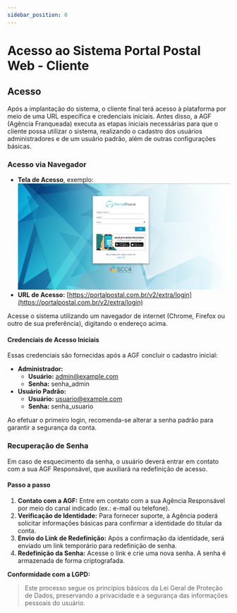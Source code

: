 ```yaml
---
sidebar_position: 0
---
```


# Acesso ao Sistema Portal Postal Web - Cliente

## Acesso

Após a implantação do sistema, o cliente final terá acesso à plataforma por meio de uma URL específica e credenciais iniciais. Antes disso, a AGF (Agência Franqueada) executa as etapas iniciais necessárias para que o cliente possa utilizar o sistema, realizando o cadastro dos usuários administradores e de um usuário padrão, além de outras configurações básicas.

### Acesso via Navegador

- **Tela de Acesso**, exemplo: [![Tela de Login Web Agência](../../static/img/web_cliente/login-pp.png "Tela de Login Web Agência")](https://guilhermefoliveira.github.io/scc4/assets/images/login-pp-91d3492c3e3c106d52a983f30202b73e.png)
- **URL de Acesso:** [https://portalpostal.com.br/v2/extra/login](https://portalpostal.com.br/v2/extra/login)

Acesse o sistema utilizando um navegador de internet (Chrome, Firefox ou outro de sua preferência), digitando o endereço acima.

#### Credenciais de Acesso Iniciais

Essas credenciais são fornecidas após a AGF concluir o cadastro inicial:

- **Administrador:**
  - **Usuário:** [admin@example.com](mailto:admin@example.com)
  - **Senha:** senha_admin
- **Usuário Padrão:**
  - **Usuário:** [usuario@example.com](mailto:usuario@example.com)
  - **Senha:** senha_usuario

Ao efetuar o primeiro login, recomenda-se alterar a senha padrão para garantir a segurança da conta.

### Recuperação de Senha

Em caso de esquecimento da senha, o usuário deverá entrar em contato com a sua AGF Responsável, que auxiliará na redefinição de acesso.

#### Passo a passo

1. **Contato com a AGF:**
   Entre em contato com a sua Agência Responsável por meio do canal indicado (ex.: e-mail ou telefone).
2. **Verificação de Identidade:**
   Para fornecer suporte, a Agência poderá solicitar informações básicas para confirmar a identidade do titular da conta.
3. **Envio do Link de Redefinição:**
   Após a confirmação da identidade, será enviado um link temporário para redefinição de senha.
4. **Redefinição da Senha:**
   Acesse o link e crie uma nova senha. A senha é armazenada de forma criptografada.

**Conformidade com a LGPD:**  
>Este processo segue os princípios básicos da Lei Geral de Proteção de Dados, preservando a privacidade e a segurança das informações pessoais do usuário.
